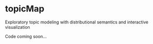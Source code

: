 # topicMap

Exploratory topic modeling with distributional semantics and interactive visualization

Code coming soon...
